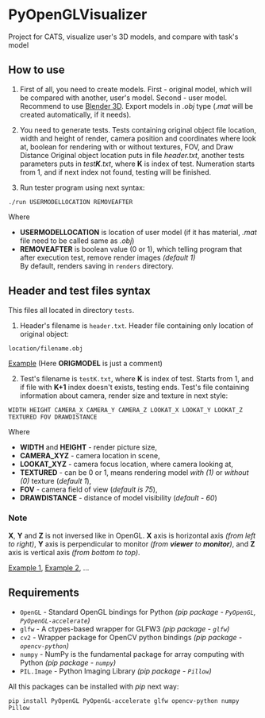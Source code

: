 # PyOpenGLVisualizer
Project for CATS, visualize user's 3D models, and compare with task's model 

## How to use
1. First of all, you need to create models. First - original model, which will be compared with another, user's model. Second - user model.
Recommend to use [Blender 3D](https://www.blender.org/). Export models in *.obj* type (*.mat* will be created automatically, if it needs).

2. You need to generate tests. Tests containing original object file location, width and height of render, camera position and coordinates where look at, boolean for rendering with or without textures, FOV, and Draw Distance
Original object location puts in file *header.txt*, another tests parameters puts in *test**K**.txt*, where **K** is index of test. Numeration starts from 1, and if next index not found, testing will be finished.

3. Run tester program using next syntax:  
```
./run USERMODELLOCATION REMOVEAFTER
```  
Where  
- **USERMODELLOCATION** is location of user model (if it has material, *.mat* file need to be called same as *.obj*)  
- **REMOVEAFTER** is boolean value (0 or 1), which telling program that after execution test, remove render images *(default 1)*  
By default, renders saving in `renders` directory.

## Header and test files syntax
This files all located in directory `tests`.
1. Header's filename is `header.txt`.
Header file containing only location of original object:  
```
location/filename.obj
```  
[Example](tests/header.txt) (Here **ORIGMODEL** is just a comment)

2. Test's filename is `testK.txt`, where **K** is index of test. Starts from 1, and if file with **K+1** index doesn't exists, testing ends.
Test's file containing information about camera, render size and texture in next style:  
```
WIDTH HEIGHT CAMERA_X CAMERA_Y CAMERA_Z LOOKAT_X LOOKAT_Y LOOKAT_Z TEXTURED FOV DRAWDISTANCE
```  
Where  
- **WIDTH** and **HEIGHT** - render picture size,  
- **CAMERA_XYZ** - camera location in scene,  
- **LOOKAT_XYZ** - camera focus location, where camera looking at,  
- **TEXTURED** - can be 0 or 1, means rendering model *with (1)* or *without (0)* texture (*default 1*),  
- **FOV** - camera field of view (*default is 75*),  
- **DRAWDISTANCE** - distance of model visibility (*default - 60*)  

### Note
**X**, **Y** and **Z** is not inversed like in OpenGL. **X** axis is horizontal axis *(from left to right)*, **Y** axis is perpendicular to monitor *(from **viewer** to **monitor**)*, and **Z** axis is vertical axis *(from bottom to top)*.

[Example 1](tests/test1.txt), [Example 2](tests/test2.txt), ...

## Requirements
- `OpenGL` - Standard OpenGL bindings for Python *(pip package - `PyOpenGL`, `PyOpenGL-accelerate`)*
- `glfw` - A ctypes-based wrapper for GLFW3 *(pip package - `glfw`)*
- `cv2` - Wrapper package for OpenCV python bindings *(pip package - `opencv-python`)*
- `numpy` - NumPy is the fundamental package for array computing with Python *(pip package - `numpy`)*
- `PIL.Image` - Python Imaging Library *(pip package - `Pillow`)*

All this packages can be installed with *pip* next way:
```
pip install PyOpenGL PyOpenGL-accelerate glfw opencv-python numpy Pillow
```
